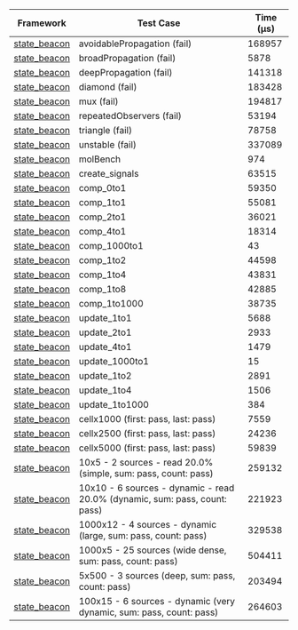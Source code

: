 | Framework | Test Case | Time (μs) |
| --- | --- | --- |
| [state_beacon](https://github.com/jinyus/dart_beacon) | avoidablePropagation (fail) | 168957 |
| [state_beacon](https://github.com/jinyus/dart_beacon) | broadPropagation (fail) | 5878 |
| [state_beacon](https://github.com/jinyus/dart_beacon) | deepPropagation (fail) | 141318 |
| [state_beacon](https://github.com/jinyus/dart_beacon) | diamond (fail) | 183428 |
| [state_beacon](https://github.com/jinyus/dart_beacon) | mux (fail) | 194817 |
| [state_beacon](https://github.com/jinyus/dart_beacon) | repeatedObservers (fail) | 53194 |
| [state_beacon](https://github.com/jinyus/dart_beacon) | triangle (fail) | 78758 |
| [state_beacon](https://github.com/jinyus/dart_beacon) | unstable (fail) | 337089 |
| [state_beacon](https://github.com/jinyus/dart_beacon) | molBench | 974 |
| [state_beacon](https://github.com/jinyus/dart_beacon) | create_signals | 63515 |
| [state_beacon](https://github.com/jinyus/dart_beacon) | comp_0to1 | 59350 |
| [state_beacon](https://github.com/jinyus/dart_beacon) | comp_1to1 | 55081 |
| [state_beacon](https://github.com/jinyus/dart_beacon) | comp_2to1 | 36021 |
| [state_beacon](https://github.com/jinyus/dart_beacon) | comp_4to1 | 18314 |
| [state_beacon](https://github.com/jinyus/dart_beacon) | comp_1000to1 | 43 |
| [state_beacon](https://github.com/jinyus/dart_beacon) | comp_1to2 | 44598 |
| [state_beacon](https://github.com/jinyus/dart_beacon) | comp_1to4 | 43831 |
| [state_beacon](https://github.com/jinyus/dart_beacon) | comp_1to8 | 42885 |
| [state_beacon](https://github.com/jinyus/dart_beacon) | comp_1to1000 | 38735 |
| [state_beacon](https://github.com/jinyus/dart_beacon) | update_1to1 | 5688 |
| [state_beacon](https://github.com/jinyus/dart_beacon) | update_2to1 | 2933 |
| [state_beacon](https://github.com/jinyus/dart_beacon) | update_4to1 | 1479 |
| [state_beacon](https://github.com/jinyus/dart_beacon) | update_1000to1 | 15 |
| [state_beacon](https://github.com/jinyus/dart_beacon) | update_1to2 | 2891 |
| [state_beacon](https://github.com/jinyus/dart_beacon) | update_1to4 | 1506 |
| [state_beacon](https://github.com/jinyus/dart_beacon) | update_1to1000 | 384 |
| [state_beacon](https://github.com/jinyus/dart_beacon) | cellx1000 (first: pass, last: pass) | 7559 |
| [state_beacon](https://github.com/jinyus/dart_beacon) | cellx2500 (first: pass, last: pass) | 24236 |
| [state_beacon](https://github.com/jinyus/dart_beacon) | cellx5000 (first: pass, last: pass) | 59839 |
| [state_beacon](https://github.com/jinyus/dart_beacon) | 10x5 - 2 sources - read 20.0% (simple, sum: pass, count: pass) | 259132 |
| [state_beacon](https://github.com/jinyus/dart_beacon) | 10x10 - 6 sources - dynamic - read 20.0% (dynamic, sum: pass, count: pass) | 221923 |
| [state_beacon](https://github.com/jinyus/dart_beacon) | 1000x12 - 4 sources - dynamic (large, sum: pass, count: pass) | 329538 |
| [state_beacon](https://github.com/jinyus/dart_beacon) | 1000x5 - 25 sources (wide dense, sum: pass, count: pass) | 504411 |
| [state_beacon](https://github.com/jinyus/dart_beacon) | 5x500 - 3 sources (deep, sum: pass, count: pass) | 203494 |
| [state_beacon](https://github.com/jinyus/dart_beacon) | 100x15 - 6 sources - dynamic (very dynamic, sum: pass, count: pass) | 264603 |
